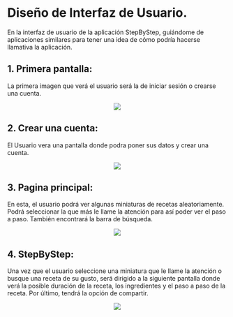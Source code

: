 # Diseño de Interfaz de Usuario.

En la interfaz de usuario de la aplicación StepByStep, guiándome de aplicaciones 
similares para tener una idea de cómo podría hacerse llamativa la aplicación.

## 1. Primera pantalla: 

La primera imagen que verá el usuario será la de iniciar sesión o crearse una cuenta.

<p align="center">
  <img  src="https://github.com/PhoenixHear7/Proyecto-Aplicaciones-M-viles/blob/main/Images/1.png">
</p>

## 2. Crear una cuenta: 

El Usuario vera una pantalla donde podra poner sus datos y crear una cuenta.

<p align="center">
  <img  src="https://github.com/PhoenixHear7/Proyecto-Aplicaciones-M-viles/blob/main/Images/2.png">
</p>

## 3. Pagina principal: 

En esta, el usuario podrá ver algunas miniaturas de recetas aleatoriamente. Podrá seleccionar la que más le 
llame la atención para así poder ver el paso a paso. También encontrará la barra de búsqueda.

<p align="center">
  <img  src="https://github.com/PhoenixHear7/Proyecto-Aplicaciones-M-viles/blob/main/Images/3.png">
</p>

 ## 4. StepByStep:

Una vez que el usuario seleccione una miniatura que le llame la atención o busque una receta de su gusto, será
dirigido a la siguiente pantalla donde verá la posible duración de la receta, los ingredientes y el paso a paso 
de la receta. Por último, tendrá la opción de compartir.

<p align="center">
  <img  src="https://github.com/PhoenixHear7/Proyecto-Aplicaciones-M-viles/blob/main/Images/4.png">
</p>
